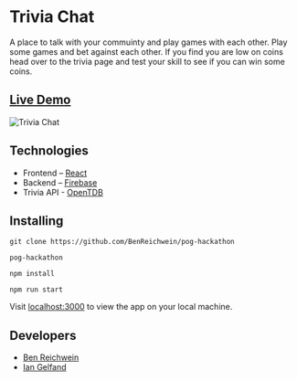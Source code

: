 # Trivia Chat

A place to talk with your commuinty and play games with each other. Play some games and bet against each other. If you find you are low on coins head over to the trivia page and test your skill to see if you can win some coins.

## [Live Demo]()
![Trivia Chat](https://i.gyazo.com/0e3938f72634bba72341971eb0de5e03.gif)


## Technologies

* Frontend – [React](https://reactjs.org/)
* Backend – [Firebase](https://firebase.google.com/)
* Trivia API - [OpenTDB](https://opentdb.com)

## Installing

`git clone https://github.com/BenReichwein/pog-hackathon`

`pog-hackathon`

`npm install`

`npm run start`

Visit [localhost:3000](http://localhost:3000) to view the app on your local machine.


## Developers

* [Ben Reichwein](https://github.com/BenReichwein)
* [Ian Gelfand](https://github.com/IanGelfand)
